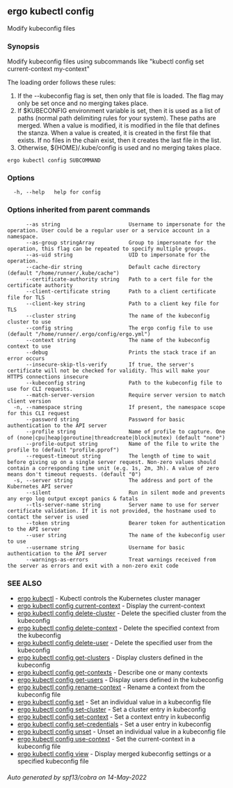 ## ergo kubectl config

Modify kubeconfig files

### Synopsis

Modify kubeconfig files using subcommands like "kubectl config set current-context my-context"

 The loading order follows these rules:

  1.  If the --kubeconfig flag is set, then only that file is loaded. The flag may only be set once and no merging takes place.
  2.  If $KUBECONFIG environment variable is set, then it is used as a list of paths (normal path delimiting rules for your system). These paths are merged. When a value is modified, it is modified in the file that defines the stanza. When a value is created, it is created in the first file that exists. If no files in the chain exist, then it creates the last file in the list.
  3.  Otherwise, ${HOME}/.kube/config is used and no merging takes place.

```
ergo kubectl config SUBCOMMAND
```

### Options

```
  -h, --help   help for config
```

### Options inherited from parent commands

```
      --as string                      Username to impersonate for the operation. User could be a regular user or a service account in a namespace.
      --as-group stringArray           Group to impersonate for the operation, this flag can be repeated to specify multiple groups.
      --as-uid string                  UID to impersonate for the operation.
      --cache-dir string               Default cache directory (default "/home/runner/.kube/cache")
      --certificate-authority string   Path to a cert file for the certificate authority
      --client-certificate string      Path to a client certificate file for TLS
      --client-key string              Path to a client key file for TLS
      --cluster string                 The name of the kubeconfig cluster to use
      --config string                  The ergo config file to use (default "/home/runner/.ergo/config/ergo.yml")
      --context string                 The name of the kubeconfig context to use
      --debug                          Prints the stack trace if an error occurs
      --insecure-skip-tls-verify       If true, the server's certificate will not be checked for validity. This will make your HTTPS connections insecure
      --kubeconfig string              Path to the kubeconfig file to use for CLI requests.
      --match-server-version           Require server version to match client version
  -n, --namespace string               If present, the namespace scope for this CLI request
      --password string                Password for basic authentication to the API server
      --profile string                 Name of profile to capture. One of (none|cpu|heap|goroutine|threadcreate|block|mutex) (default "none")
      --profile-output string          Name of the file to write the profile to (default "profile.pprof")
      --request-timeout string         The length of time to wait before giving up on a single server request. Non-zero values should contain a corresponding time unit (e.g. 1s, 2m, 3h). A value of zero means don't timeout requests. (default "0")
  -s, --server string                  The address and port of the Kubernetes API server
      --silent                         Run in silent mode and prevents any ergo log output except panics & fatals
      --tls-server-name string         Server name to use for server certificate validation. If it is not provided, the hostname used to contact the server is used
      --token string                   Bearer token for authentication to the API server
      --user string                    The name of the kubeconfig user to use
      --username string                Username for basic authentication to the API server
      --warnings-as-errors             Treat warnings received from the server as errors and exit with a non-zero exit code
```

### SEE ALSO

* [ergo kubectl](ergo_kubectl.md)	 - Kubectl controls the Kubernetes cluster manager
* [ergo kubectl config current-context](ergo_kubectl_config_current-context.md)	 - Display the current-context
* [ergo kubectl config delete-cluster](ergo_kubectl_config_delete-cluster.md)	 - Delete the specified cluster from the kubeconfig
* [ergo kubectl config delete-context](ergo_kubectl_config_delete-context.md)	 - Delete the specified context from the kubeconfig
* [ergo kubectl config delete-user](ergo_kubectl_config_delete-user.md)	 - Delete the specified user from the kubeconfig
* [ergo kubectl config get-clusters](ergo_kubectl_config_get-clusters.md)	 - Display clusters defined in the kubeconfig
* [ergo kubectl config get-contexts](ergo_kubectl_config_get-contexts.md)	 - Describe one or many contexts
* [ergo kubectl config get-users](ergo_kubectl_config_get-users.md)	 - Display users defined in the kubeconfig
* [ergo kubectl config rename-context](ergo_kubectl_config_rename-context.md)	 - Rename a context from the kubeconfig file
* [ergo kubectl config set](ergo_kubectl_config_set.md)	 - Set an individual value in a kubeconfig file
* [ergo kubectl config set-cluster](ergo_kubectl_config_set-cluster.md)	 - Set a cluster entry in kubeconfig
* [ergo kubectl config set-context](ergo_kubectl_config_set-context.md)	 - Set a context entry in kubeconfig
* [ergo kubectl config set-credentials](ergo_kubectl_config_set-credentials.md)	 - Set a user entry in kubeconfig
* [ergo kubectl config unset](ergo_kubectl_config_unset.md)	 - Unset an individual value in a kubeconfig file
* [ergo kubectl config use-context](ergo_kubectl_config_use-context.md)	 - Set the current-context in a kubeconfig file
* [ergo kubectl config view](ergo_kubectl_config_view.md)	 - Display merged kubeconfig settings or a specified kubeconfig file

###### Auto generated by spf13/cobra on 14-May-2022
